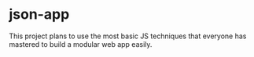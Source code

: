 # json-app
This project plans to use the most basic JS techniques that everyone has mastered to build a modular web app easily.
